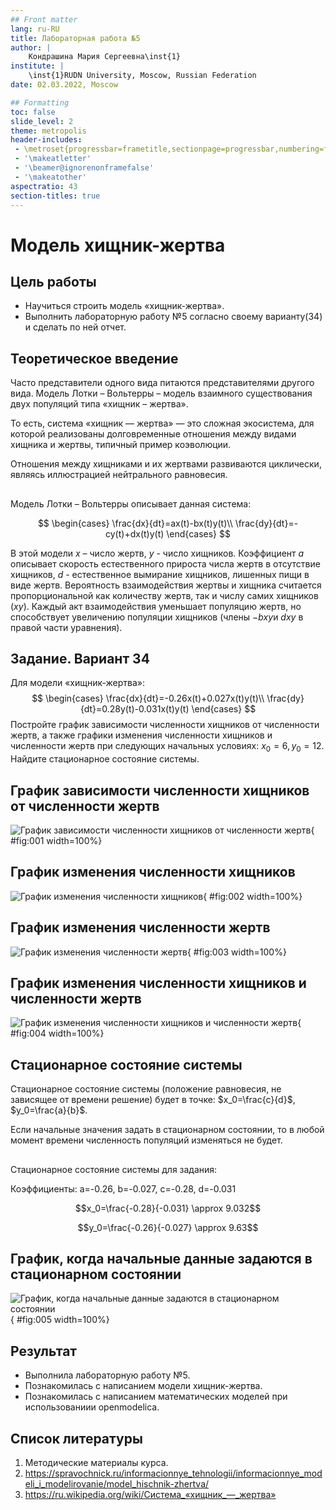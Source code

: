 ```yaml
---
## Front matter
lang: ru-RU
title: Лабораторная работа №5
author: |
	Кондрашина Мария Сергеевна\inst{1}
institute: |
	\inst{1}RUDN University, Moscow, Russian Federation
date: 02.03.2022, Moscow

## Formatting
toc: false
slide_level: 2
theme: metropolis
header-includes: 
 - \metroset{progressbar=frametitle,sectionpage=progressbar,numbering=fraction}
 - '\makeatletter'
 - '\beamer@ignorenonframefalse'
 - '\makeatother'
aspectratio: 43
section-titles: true
---  
```


# Модель хищник-жертва

## Цель работы

- Научиться строить модель «хищник-жертва».
- Выполнить лабораторную работу №5 согласно своему варианту(34) и сделать по ней отчет.

## Теоретическое введение

Часто представители одного вида питаются представителями другого вида. Модель Лотки – Вольтерры – модель взаимного существования двух популяций типа «хищник – жертва».

То есть, система «хищник — жертва» — это сложная экосистема, для которой реализованы долговременные отношения между видами хищника и жертвы, типичный пример коэволюции.

Отношения между хищниками и их жертвами развиваются циклически, являясь иллюстрацией нейтрального равновесия.

##

Модель Лотки – Вольтерры описывает данная система:

$$
\begin{cases}
    \frac{dx}{dt}=ax(t)-bx(t)y(t)\\
    \frac{dy}{dt}=-cy(t)+dx(t)y(t)
\end{cases}
$$

В этой модели $x$ – число жертв, $y$ - число хищников. Коэффициент $a$ описывает скорость естественного прироста числа жертв в отсутствие хищников, $d$ - естественное вымирание хищников, лишенных пищи в виде жертв. Вероятность взаимодействия жертвы и хищника считается пропорциональной как количеству жертв, так и числу самих хищников ($xy$). Каждый акт взаимодействия уменьшает популяцию жертв, но способствует увеличению популяции хищников (члены $-bxy$и $dxy$ в правой части уравнения).

## Задание. Вариант 34

Для модели «хищник-жертва»:
$$
\begin{cases}
    \frac{dx}{dt}=-0.26x(t)+0.027x(t)y(t)\\
    \frac{dy}{dt}=0.28y(t)-0.031x(t)y(t)
\end{cases}
$$
Постройте график зависимости численности хищников от численности жертв, а также графики изменения численности хищников и численности жертв при следующих начальных условиях: $x_0=6, y_0=12$. Найдите стационарное состояние системы.

## График зависимости численности хищников от численности жертв

![График зависимости численности хищников от численности жертв](lab5p/d.jpg){ #fig:001 width=100%}

## График изменения численности хищников

![График изменения численности хищников](lab5p/h.jpg){ #fig:002 width=100%}

## График изменения численности жертв

![График изменения численности жертв](lab5p/j.jpg){ #fig:003 width=100%}

## График изменения численности хищников и численности жертв

![График изменения численности хищников и численности жертв](lab5p/both.jpg){ #fig:004 width=100%}

## Стационарное состояние системы

Стационарное состояние системы (положение равновесия, не зависящее от времени решение) будет в точке: $x_0=\frac{c}{d}$, $y_0=\frac{a}{b}$.

Если начальные значения задать в стационарном состоянии, то в любой момент времени численность популяций изменяться не будет.

##

Стационарное состояние системы для задания:

Коэффициенты: a=-0.26, b=-0.027, c=-0.28, d=-0.031

$$x_0=\frac{-0.28}{-0.031} \approx 9.032$$

$$y_0=\frac{-0.26}{-0.027} \approx 9.63$$

## График, когда начальные данные задаются в стационарном состоянии

![График, когда начальные данные задаются в стационарном состоянии](lab5p/both2.jpg){ #fig:005 width=100%}

## Результат

- Выполнила лабораторную работу №5.
- Познакомилась с написанием модели хищник-жертва.
- Познакомилась с написанием математических моделей при использованиии openmodelica.

## Список литературы

1. Методические материалы курса.
2. https://spravochnick.ru/informacionnye_tehnologii/informacionnye_modeli_i_modelirovanie/model_hischnik-zhertva/
3. https://ru.wikipedia.org/wiki/Система_«хищник_—_жертва»